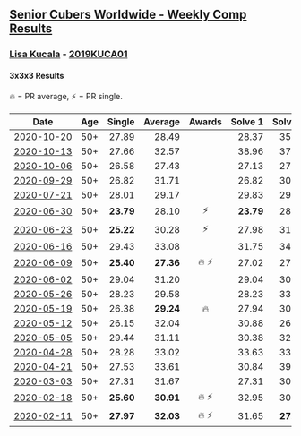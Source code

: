 <style>table {white-space: nowrap;}</style>

## [Senior Cubers Worldwide - Weekly Comp Results](/scw-comp/results/)
### [Lisa Kucala](README.md) - [2019KUCA01](https://www.worldcubeassociation.org/persons/2019KUCA01?event=333)
#### 3x3x3 Results

<span style="white-space: nowrap;">🔥 = PR average</span>, <span style="white-space: nowrap;">⚡ = PR single</span>.

| Date | Age | Single | Average | Awards | Solve 1 | Solve 2 | Solve 3 | Solve 4 | Solve 5 | Video |
| :--: | :--: | --: | --: | :--: | --: | --: | --: | --: | --: | :-- |
| [2020-10-20](../../results/2020-10-20/333.md) | 50+ | 27.89 | 28.49 |  | 28.37 | 35.97 | 28.98 | 28.13 | 27.89 | [Desktop](https://www.facebook.com/events/1017705805364611/permalink/1022046161597242) / [Mobile](https://m.facebook.com/events/1017705805364611?view=permalink&id=1022046161597242) |
| [2020-10-13](../../results/2020-10-13/333.md) | 50+ | 27.66 | 32.57 |  | 38.96 | 37.41 | 32.14 | 28.15 | 27.66 | [Desktop](https://www.facebook.com/events/2855876438029747/permalink/2863093243974733) / [Mobile](https://m.facebook.com/events/2855876438029747?view=permalink&id=2863093243974733) |
| [2020-10-06](../../results/2020-10-06/333.md) | 50+ | 26.58 | 27.43 |  | 27.13 | 27.84 | 28.04 | 27.33 | 26.58 | [Desktop](https://www.facebook.com/events/2645965315652815/permalink/2651057331810280) / [Mobile](https://m.facebook.com/events/2645965315652815?view=permalink&id=2651057331810280) |
| [2020-09-29](../../results/2020-09-29/333.md) | 50+ | 26.82 | 31.71 |  | 26.82 | 30.02 | 35.72 | 37.06 | 29.38 | [Desktop](https://www.facebook.com/events/1202263490156156/permalink/1207908116258360) / [Mobile](https://m.facebook.com/events/1202263490156156?view=permalink&id=1207908116258360) |
| [2020-07-21](../../results/2020-07-21/333.md) | 50+ | 28.01 | 29.17 |  | 29.83 | 29.28 | 28.39 | 33.14 | 28.01 | [Desktop](https://www.facebook.com/events/1842039515939197/permalink/1847046672105148) / [Mobile](https://m.facebook.com/events/1842039515939197?view=permalink&id=1847046672105148) |
| [2020-06-30](../../results/2020-06-30/333.md) | 50+ | **23.79** | 28.10 | ⚡ | **23.79** | 28.88 | 31.14 | 28.15 | 27.28 | [Desktop](https://www.facebook.com/events/679860472562391/permalink/683843392164099) / [Mobile](https://m.facebook.com/events/679860472562391?view=permalink&id=683843392164099) |
| [2020-06-23](../../results/2020-06-23/333.md) | 50+ | **25.22** | 30.28 | ⚡ | 27.98 | 31.00 | 31.86 | **25.22** | 33.02 | [Desktop](https://www.facebook.com/events/722150235200875/permalink/726579611424604) / [Mobile](https://m.facebook.com/events/722150235200875?view=permalink&id=726579611424604) |
| [2020-06-16](../../results/2020-06-16/333.md) | 50+ | 29.43 | 33.08 |  | 31.75 | 34.24 | 29.43 | 33.26 | 34.67 | [Desktop](https://www.facebook.com/events/604103587178706/permalink/607910766797988) / [Mobile](https://m.facebook.com/events/604103587178706?view=permalink&id=607910766797988) |
| [2020-06-09](../../results/2020-06-09/333.md) | 50+ | **25.40** | **27.36** | 🔥 ⚡ | 27.02 | 27.53 | 29.19 | **25.40** | 27.52 | [Desktop](https://www.facebook.com/events/903549840109576/permalink/908241452973748) / [Mobile](https://m.facebook.com/events/903549840109576?view=permalink&id=908241452973748) |
| [2020-06-02](../../results/2020-06-02/333.md) | 50+ | 29.04 | 31.20 |  | 29.04 | 30.73 | 29.96 | 32.90 | 39.27 | [Desktop](https://www.facebook.com/events/3373950429496747/permalink/3381951992029924) / [Mobile](https://m.facebook.com/events/3373950429496747?view=permalink&id=3381951992029924) |
| [2020-05-26](../../results/2020-05-26/333.md) | 50+ | 28.23 | 29.58 |  | 28.23 | 33.74 | 30.21 | 29.87 | 28.65 | [Desktop](https://www.facebook.com/events/688407551989463/permalink/691372318359653) / [Mobile](https://m.facebook.com/events/688407551989463?view=permalink&id=691372318359653) |
| [2020-05-19](../../results/2020-05-19/333.md) | 50+ | 26.38 | **29.24** | 🔥 | 27.94 | 30.69 | 26.38 | 30.26 | 29.53 | [Desktop](https://www.facebook.com/events/1880761498725633/permalink/1884966041638512) / [Mobile](https://m.facebook.com/events/1880761498725633?view=permalink&id=1884966041638512) |
| [2020-05-12](../../results/2020-05-12/333.md) | 50+ | 26.15 | 32.04 |  | 30.88 | 26.15 | 37.17 | 31.95 | 33.30 | [Desktop](https://www.facebook.com/events/546188069600739/permalink/548185812734298) / [Mobile](https://m.facebook.com/events/546188069600739?view=permalink&id=548185812734298) |
| [2020-05-05](../../results/2020-05-05/333.md) | 50+ | 29.44 | 31.11 |  | 30.38 | 32.20 | 29.44 | 30.76 | 33.49 | [Desktop](https://www.facebook.com/events/3313106775587396/permalink/3317181021846638) / [Mobile](https://m.facebook.com/events/3313106775587396?view=permalink&id=3317181021846638) |
| [2020-04-28](../../results/2020-04-28/333.md) | 50+ | 28.28 | 33.02 |  | 33.63 | 33.80 | 34.39 | 28.28 | 31.62 | [Desktop](https://www.facebook.com/events/535188653858103/permalink/536102793766689) / [Mobile](https://m.facebook.com/events/535188653858103?view=permalink&id=536102793766689) |
| [2020-04-21](../../results/2020-04-21/333.md) | 50+ | 27.53 | 33.61 |  | 30.84 | 39.14 | 39.86 | 30.85 | 27.53 | [Desktop](https://www.facebook.com/events/880278499062375/permalink/884904821933076) / [Mobile](https://m.facebook.com/events/880278499062375?view=permalink&id=884904821933076) |
| [2020-03-03](../../results/2020-03-03/333.md) | 50+ | 27.31 | 31.67 |  | 27.31 | 30.74 | 35.99 | 32.57 | 31.70 | [Desktop](https://www.facebook.com/events/241721610185997/permalink/245712919786866) / [Mobile](https://m.facebook.com/events/241721610185997?view=permalink&id=245712919786866) |
| [2020-02-18](../../results/2020-02-18/333.md) | 50+ | **25.60** | **30.91** | 🔥 ⚡ | 32.95 | 30.91 | **25.60** | 29.64 | 32.19 | [Desktop](https://www.facebook.com/events/2558750947697073/permalink/2561750364063798) / [Mobile](https://m.facebook.com/events/2558750947697073?view=permalink&id=2561750364063798) |
| [2020-02-11](../../results/2020-02-11/333.md) | 50+ | **27.97** | **32.03** | 🔥 ⚡ | 31.65 | **27.97** | 32.75 | 31.70 | 37.00 | [Desktop](https://www.facebook.com/events/616423959107229/permalink/617792025637089) / [Mobile](https://m.facebook.com/events/616423959107229?view=permalink&id=617792025637089) |


<!-- Global site tag (gtag.js) - Google Analytics -->
<script async src="https://www.googletagmanager.com/gtag/js?id=UA-86348435-3"></script>
<script>window.dataLayer = window.dataLayer || []; function gtag() {dataLayer.push(arguments);} gtag('js', new Date()); gtag('config', 'UA-86348435-3');</script>
